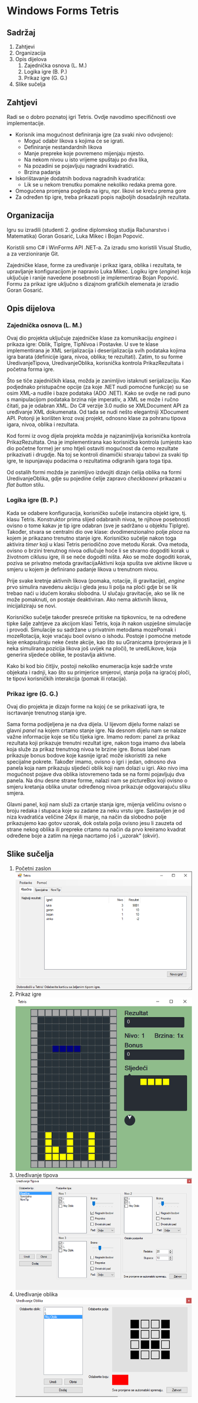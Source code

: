 # Windows Forms Tetris


## Sadržaj
 1. Zahtjevi
 2. Organizacija
 3. Opis dijelova
 	1. Zajednička osnova (L. M.)
 	2. Logika igre (B. P.)
 	3. Prikaz igre (G. G.)
 4. Slike sučelja


## Zahtjevi
Radi se o dobro poznatoj igri Tetris. Ovdje navodimo specifičnosti ove implementacije.

 * Korisnik ima mogućnost definiranja igre (za svaki nivo odvojeno):
   * Moguć odabir likova s kojima će se igrati.
   * Definiranje nestandardnih likova 
   * Manje prepreke koje povremeno mijenjaju mjesto. 
   * Na nekom nivou u isto vrijeme spuštaju po dva lika,
   * Na pozadini se pojavljuju nagradni kvadratići. 
   * Brzina padanja
 * Iskorištavanje dodatnih bodova nagradnih kvadratića:
   * Lik se u nekom trenutku pomakne nekoliko redaka prema gore.
 * Omogućena promjena pogleda na igru, npr. likovi se kreću prema gore
 * Za određen tip igre, treba prikazati popis najboljih dosadašnjih rezultata.

## Organizacija

Igru su izradili (studenti 2. godine diplomskog studija Računarstvo i Matematika) Goran Gosarić, Luka Mikec i Bojan Popović. 

Koristili smo C# i WinForms API .NET-a. Za izradu smo koristili Visual Studio, a za verzioniranje Git. 

Zajedničke klase, forme za uređivanje i prikaz igara, oblika i rezultata, te upravljanje konfiguracijom je napravio Luka Mikec. 
Logiku igre (*engine*) koja uključuje i ranije navedene posebnosti je implementirao Bojan Popović. Formu za prikaz igre uključno s dizajnom grafičkih elemenata je izradio Goran Gosarić.


## Opis dijelova

### Zajednička osnova (L. M.)
Ovaj dio projekta uključuje zajedničke klase za komunikaciju *enginea* i prikaza igre: Oblik, TipIgre, TipNivoa i Postavke. U sve te klase implementirana je XML serijalizacija i deserijalizacija svih podataka kojima igra barata (definicije igara, nivoa, oblika; te rezultati). Zatim, to su forme UredivanjeTipova, UredivanjeOblika, korisnička kontrola PrikazRezultata i početna forma igre. 

Što se tiče zajedničkih klasa, možda je zanimljivo istaknuti serijalizaciju. Kao podjednako pristupačne opcije (za koje .NET nudi pomoćne funkcije) su se osim XML-a nudile i baze podataka (ADO .NET). Kako se ovdje ne radi puno s manipulacijom podataka brzina nije imperativ, a XML se može i ručno čitati, pa je odabran XML. Do C# verzije 3.0 nudio se XMLDocument API za uređivanje XML dokumenata. Od tada se nudi nešto elegantniji XDocument API. Potonji je korišten kroz ovaj projekt, odnosno klase za pohranu tipova igara, nivoa, oblika i rezultata.

Kod formi iz ovog dijela projekta možda je najzanimljivija korisnička kontrola PrikazRezultata. Ona je implementirana kao korisnička kontrola (umjesto kao dio početne forme) jer smo htjeli ostaviti mogućnost da ćemo rezultate prikazivati i drugdje. Na toj se kontroli dinamički stvaraju tabovi za svaki tip igre, te ispunjavaju podacima o rezultatima odigranih igara toga tipa.

Od ostalih formi možda je zanimljivo izdvojiti dizajn ćelija oblika na formi UredivanjeOblika, gdje su pojedine ćelije zapravo *checkboxevi* prikazani u *flat button* stilu.

### Logika igre (B. P.)

Kada se odabere konfiguracija, korisničko sučelje instancira objekt igre, tj. klasu Tetris. Konstruktor prima slijed odabranih nivoa, te njihove posebnosti ovisno o tome kakav je tip igre odabran (sve je sadržano u objektu TipIgre). Također, stvara se centralni dio ove klase: dvodimenzionalno polje *ploca* na kojem je prikazano trenutno stanje igre. Korisničko sučelje nakon toga aktivira *timer* koji u klasi Tetris periodično zove metodu Korak. Ova metoda, ovisno o brzini trenutnog nivoa odlučuje hoće li se stvarno dogoditi korak u životnom ciklusu igre, ili se neće dogoditi ništa. Ako se može dogoditi korak, poziva se privatno metoda gravitacijaAktivni koja spušta sve aktivne likove u smjeru u kojem je definirano padanje likova u trenutnom nivou.

Prije svake kretnje aktivnih likova (pomaka, rotacije, ili gravitacije), *engine* prvo simulira navedenu akciju i gleda jesu li polja na ploči gdje bi se lik trebao naći u idućem koraku slobodna. U slučaju gravitacije, ako se lik ne može pomaknuti, on postaje deaktiviran. Ako nema aktivnih likova, inicijaliziraju se novi.

Korisničko sučelje također presreće pritiske na tipkovnicu, te na određene tipke šalje zahtjeve za akcijom klasi Tetris, koja ih nakon uspješne simulacije i provodi. Simulacije su sadržane u privatnim metodama mozePomak i mozeRotacija, koje vraćaju bool ovisno o ishodu. Postoje i pomoćne metode koje enkapsuliraju neke česte akcije, kao što su uGranicama (provjerava je li neka simulirana pozicija likova još uvijek na ploči), te urediLikove, koja generira sljedeće oblike, te postavlja aktivne.

Kako bi kod bio čitljiv, postoji nekoliko enumeracija koje sadrže vrste objekata i radnji, kao što su primjerice smjerovi, stanja polja na igraćoj ploči, te tipovi korisničkih interakcija (pomak ili rotacija). 

### Prikaz igre (G. G.)

Ovaj dio projekta je dizajn forme na kojoj će se prikazivati igra, te iscrtavanje trenutnog stanja igre.

Sama forma podijeljena je na dva dijela. U lijevom dijelu forme nalazi se glavni *panel* na kojem crtamo stanje igre. Na desnom dijelu nam se nalaze važne informacije koje se tiču tijeka igre. Imamo redom: panel za prikaz rezultata koji prikazuje trenutni rezultat igre, nakon toga imamo dva labela koja služe za prikaz trenutnog nivoa te brzine igre. Bonus label nam prikazuje bonus bodove koje kasnije igrač može iskoristiti za neke specijalne pokrete. Također imamo, ovisno o igri i jedan, odnosno dva panela koja nam prikazuju sljedeći oblik koji nam dolazi u igri. Ako nivo ima mogućnost pojave dva oblika istovremeno tada se na formi pojavljuju dva panela. Na dnu desne strane forme, nalazi nam se pictureBox koji ovisno o smjeru kretanja oblika unutar određenog nivoa prikazuje odgovarajuću sliku smjera.

Glavni panel, koji nam služi za crtanje stanja igre, mijenja veličinu ovisno o broju redaka i stupaca koje su zadane za neku vrstu igre. Sastavljen je od niza kvadratića veličine 24px ili manje, na način da slobodno polje prikazujemo kao gotov uzorak, dok ostala polja ovisno jesu li zauzeta od strane nekog oblika ili prepreke crtamo na način da prvo kreiramo kvadrat određene boje a zatim na njega nacrtamo još i „uzorak“ (okvir).

## Slike sučelja
 1. Početni zaslon <br />
    ![Screenshot](/doc/pocetna.png "Screenshot")
 2. Prikaz igre <br />
    ![Screenshot](/doc/prikaz_igre.png "Screenshot")
 3. Uređivanje tipova <br />
    ![Screenshot](/doc/uredivanje_tipova.png "Screenshot")
 4. Uređivanje oblika <br />
    ![Screenshot](/doc/uredivanje_oblika.png "Screenshot")

